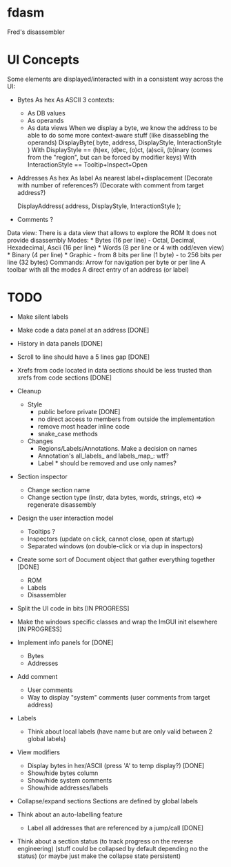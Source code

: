 # fdasm
Fred's disassembler

# UI Concepts

Some elements are displayed/interacted with in a consistent way across the UI:
- Bytes
    As hex
    As ASCII
    3 contexts:
    - As DB values
    - As operands
    - As data views
    When we display a byte, we know the address to be able to do some more context-aware stuff (like disassebling the operands)
    DisplayByte( byte, address, DisplayStyle, InteractionStyle )
        With DisplayStyle ==
            (h)ex, (d)ec, (o)ct, (a)scii, (b)inary (comes from the "region", but can be forced by modifier keys)
        With InteractionStyle ==
            Tooltip+Inspect+Open

- Addresses
    As hex
    As label
    As nearest label+displacement
    (Decorate with number of references?)
    (Decorate with comment from target address?)

    DisplayAddress( address, DisplayStyle, InteractionStyle );

- Comments
    ?

Data view:
    There is a data view that allows to explore the ROM
    It does not provide disassembly
    Modes:
    * Bytes (16 per line)
        - Octal, Decimal, Hexadecimal, Ascii (16 per line)
    * Words (8 per line or 4 with odd/even view)
    * Binary (4 per line)
    * Graphic
        - from 8 bits per line (1 byte)
        - to 256 bits per line (32 bytes)
    Commands:
        Arrow for navigation per byte or per line
    A toolbar with all the modes
    A direct entry of an address (or label)

# TODO

- Make silent labels
- Make code a data panel at an address [DONE]
- History in data panels [DONE]
- Scroll to line should have a 5 lines gap [DONE]
- Xrefs from code located in data sections should be less trusted than xrefs from code sections [DONE]
- Cleanup
    - Style
        - public before private [DONE]
        - no direct access to members from outside the implementation
        - remove most header inline code
        - snake_case methods
    - Changes
        - Regions/Labels/Annotations. Make a decision on names
        - Annotation's all_labels_ and labels_map_: wtf?
        - Label * should be removed and use only names?


- Section inspector
    - Change section name
    - Change section type (instr, data bytes, words, strings, etc)
        => regenerate disassembly
- Design the user interaction model
    - Tooltips ?
    - Inspectors (update on click, cannot close, open at startup)
    - Separated windows (on double-click or via dup in inspectors)
- Create some sort of Document object that gather everything together [DONE]
    - ROM
    - Labels
    - Disassembler
- Split the UI code in bits [IN PROGRESS]
- Make the windows specific classes and wrap the ImGUI init elsewhere [IN PROGRESS]
- Implement info panels for [DONE]
    - Bytes
    - Addresses
- Add comment
    - User comments
    - Way to display "system" comments (user comments from target address)
- Labels
    - Think about local labels (have name but are only valid between 2 global labels)
- View modifiers
    - Display bytes in hex/ASCII (press 'A' to temp display?) [DONE]
    - Show/hide bytes column
    - Show/hide system comments
    - Show/hide addresses/labels
- Collapse/expand sections
    Sections are defined by global labels
- Think about an auto-labelling feature
    - Label all addresses that are referenced by a jump/call [DONE]
- Think about a section status
    (to track progress on the reverse engineering)
    (stuff could be collapsed by default depending no the status)
    (or maybe just make the collapse state persistent)
